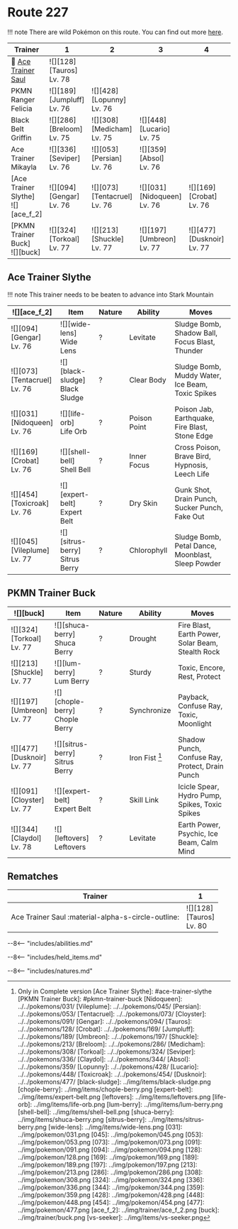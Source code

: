 # Route 227

!!! note
    There are wild Pokémon on this route. You can find out more [here](../../wild_pokemon/route_227/).


Trainer                                 | 1                                | 2                                  | 3                                 | 4                                | 5                                 | 6
---                                     | ---                              | ---                                | ---                               | ---                              | ---                               | ---
:repeat: [Ace Trainer Saul](#rematches) | ![][128]<br>[Tauros]<br>Lv. 78   | &nbsp;                             | &nbsp;                            | &nbsp;                           | &nbsp;                            | &nbsp;
PKMN Ranger Felicia                     | ![][189]<br>[Jumpluff]<br>Lv. 76 | ![][428]<br>[Lopunny]<br>Lv. 76    | &nbsp;                            | &nbsp;                           | &nbsp;                            | &nbsp;
Black Belt Griffin                      | ![][286]<br>[Breloom]<br>Lv. 75  | ![][308]<br>[Medicham]<br>Lv. 75   | ![][448]<br>[Lucario]<br>Lv. 75   | &nbsp;                           | &nbsp;                            | &nbsp;
Ace Trainer Mikayla                     | ![][336]<br>[Seviper]<br>Lv. 76  | ![][053]<br>[Persian]<br>Lv. 76    | ![][359]<br>[Absol]<br>Lv. 76     | &nbsp;                           | &nbsp;                            | &nbsp;
[Ace Trainer Slythe]<br>![][ace_f_2]    | ![][094]<br>[Gengar]<br>Lv. 76   | ![][073]<br>[Tentacruel]<br>Lv. 76 | ![][031]<br>[Nidoqueen]<br>Lv. 76 | ![][169]<br>[Crobat]<br>Lv. 76   | ![][454]<br>[Toxicroak]<br>Lv. 76 | ![][045]<br>[Vileplume]<br>Lv. 77
[PKMN Trainer Buck]<br>![][buck]        | ![][324]<br>[Torkoal]<br>Lv. 77  | ![][213]<br>[Shuckle]<br>Lv. 77    | ![][197]<br>[Umbreon]<br>Lv. 77   | ![][477]<br>[Dusknoir]<br>Lv. 77 | ![][091]<br>[Cloyster]<br>Lv. 77  | ![][344]<br>[Claydol]<br>Lv. 78

## Ace Trainer Slythe

!!! note
    This trainer needs to be beaten to advance into Stark Mountain

![][ace_f_2]                       | Item                              | Nature | Ability      | Moves
---                                | ---                               | ---    | ---          | ---
![][094]<br>[Gengar]<br>Lv. 76     | ![][wide-lens]<br>Wide Lens       | ?      | Levitate     | Sludge Bomb,  Shadow Ball, Focus Blast,  Thunder
![][073]<br>[Tentacruel]<br>Lv. 76 | ![][black-sludge]<br>Black Sludge | ?      | Clear Body   | Sludge Bomb,  Muddy Water, Ice Beam,     Toxic Spikes
![][031]<br>[Nidoqueen]<br>Lv. 76  | ![][life-orb]<br>Life Orb         | ?      | Poison Point | Poison Jab,   Earthquake,  Fire Blast,   Stone Edge
![][169]<br>[Crobat]<br>Lv. 76     | ![][shell-bell]<br>Shell Bell     | ?      | Inner Focus  | Cross Poison, Brave Bird,  Hypnosis,     Leech Life
![][454]<br>[Toxicroak]<br>Lv. 76  | ![][expert-belt]<br>Expert Belt   | ?      | Dry Skin     | Gunk Shot,    Drain Punch, Sucker Punch, Fake Out
![][045]<br>[Vileplume]<br>Lv. 77  | ![][sitrus-berry]<br>Sitrus Berry | ?      | Chlorophyll  | Sludge Bomb,  Petal Dance, Moonblast,    Sleep Powder

## PKMN Trainer Buck

![][buck]                        | Item                              | Nature | Ability        | Moves
---                              | ---                               | ---    | ---            | ---
![][324]<br>[Torkoal]<br>Lv. 77  | ![][shuca-berry]<br>Shuca Berry   | ?      | Drought        | Fire Blast, Earth Power, Solar Beam, Stealth Rock
![][213]<br>[Shuckle]<br>Lv. 77  | ![][lum-berry]<br>Lum Berry       | ?      | Sturdy         | Toxic, Encore, Rest, Protect
![][197]<br>[Umbreon]<br>Lv. 77  | ![][chople-berry]<br>Chople Berry | ?      | Synchronize    | Payback, Confuse Ray, Toxic, Moonlight
![][477]<br>[Dusknoir]<br>Lv. 77 | ![][sitrus-berry]<br>Sitrus Berry | ?      | Iron Fist [^1] | Shadow Punch, Confuse Ray, Protect, Drain Punch
![][091]<br>[Cloyster]<br>Lv. 77 | ![][expert-belt]<br>Expert Belt   | ?      | Skill Link     | Icicle Spear, Hydro Pump, Spikes, Toxic Spikes
![][344]<br>[Claydol]<br>Lv. 78  | ![][leftovers]<br>Leftovers       | ?      | Levitate       | Earth Power, Psychic, Ice Beam, Calm Mind

## Rematches

Trainer                                            | 1
---                                                | ---
Ace Trainer Saul :material-alpha-s-circle-outline: | ![][128]<br>[Tauros]<br>Lv. 80

--8<-- "includes/abilities.md"

--8<-- "includes/held_items.md"

--8<-- "includes/natures.md"

[^1]: Only in Complete version
[Ace Trainer Slythe]: #ace-trainer-slythe
[PKMN Trainer Buck]: #pkmn-trainer-buck
[Nidoqueen]: ../../pokemons/031/
[Vileplume]: ../../pokemons/045/
[Persian]: ../../pokemons/053/
[Tentacruel]: ../../pokemons/073/
[Cloyster]: ../../pokemons/091/
[Gengar]: ../../pokemons/094/
[Tauros]: ../../pokemons/128/
[Crobat]: ../../pokemons/169/
[Jumpluff]: ../../pokemons/189/
[Umbreon]: ../../pokemons/197/
[Shuckle]: ../../pokemons/213/
[Breloom]: ../../pokemons/286/
[Medicham]: ../../pokemons/308/
[Torkoal]: ../../pokemons/324/
[Seviper]: ../../pokemons/336/
[Claydol]: ../../pokemons/344/
[Absol]: ../../pokemons/359/
[Lopunny]: ../../pokemons/428/
[Lucario]: ../../pokemons/448/
[Toxicroak]: ../../pokemons/454/
[Dusknoir]: ../../pokemons/477/
[black-sludge]: ../img/items/black-sludge.png
[chople-berry]: ../img/items/chople-berry.png
[expert-belt]: ../img/items/expert-belt.png
[leftovers]: ../img/items/leftovers.png
[life-orb]: ../img/items/life-orb.png
[lum-berry]: ../img/items/lum-berry.png
[shell-bell]: ../img/items/shell-bell.png
[shuca-berry]: ../img/items/shuca-berry.png
[sitrus-berry]: ../img/items/sitrus-berry.png
[wide-lens]: ../img/items/wide-lens.png
[031]: ../img/pokemon/031.png
[045]: ../img/pokemon/045.png
[053]: ../img/pokemon/053.png
[073]: ../img/pokemon/073.png
[091]: ../img/pokemon/091.png
[094]: ../img/pokemon/094.png
[128]: ../img/pokemon/128.png
[169]: ../img/pokemon/169.png
[189]: ../img/pokemon/189.png
[197]: ../img/pokemon/197.png
[213]: ../img/pokemon/213.png
[286]: ../img/pokemon/286.png
[308]: ../img/pokemon/308.png
[324]: ../img/pokemon/324.png
[336]: ../img/pokemon/336.png
[344]: ../img/pokemon/344.png
[359]: ../img/pokemon/359.png
[428]: ../img/pokemon/428.png
[448]: ../img/pokemon/448.png
[454]: ../img/pokemon/454.png
[477]: ../img/pokemon/477.png
[ace_f_2]: ../img/trainer/ace_f_2.png
[buck]: ../img/trainer/buck.png
[vs-seeker]: ../img/items/vs-seeker.png
